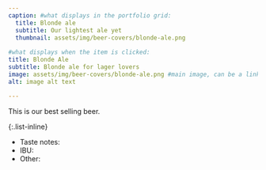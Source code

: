 ```yaml
---
caption: #what displays in the portfolio grid:
  title: Blonde ale
  subtitle: Our lightest ale yet
  thumbnail: assets/img/beer-covers/blonde-ale.png
  
#what displays when the item is clicked:
title: Blonde Ale
subtitle: Blonde ale for lager lovers
image: assets/img/beer-covers/blonde-ale.png #main image, can be a link or a file in assets/img/portfolio
alt: image alt text

---
```

<!-- Use this area to describe your project. **Markdown** supported. -->
This is our best selling beer. 

<!-- optional info list (delete if not using): -->

{:.list-inline} 
- Taste notes: 
- IBU: 
- Other: 

